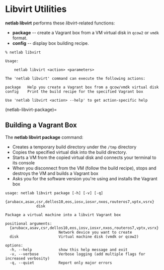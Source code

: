 # Libvirt Utilities

**netlab libvirt** performs these *libvirt*-related functions:

* **package** -- create a Vagrant box from a VM virtual disk in `qcow2` or `vmdk` format.
* **config** -- display box building recipe.

```text
% netlab libvirt

Usage:

    netlab libvirt <action> <parameters>

The 'netlab libvirt' command can execute the following actions:

package   Help you create a Vagrant box from a qcow/vmdk virtual disk
config    Print the build recipe for the specified Vagrant box

Use 'netlab libvirt <action> --help' to get action-specific help
```

(netlab-libvirt-package)=
## Building a Vagrant Box

The **netlab libvirt package** command:

* Creates a temporary build directory under the `/tmp` directory
* Copies the specified virtual disk into the build directory.
* Starts a VM from the copied virtual disk and connects your terminal to its console
* When you disconnect from the VM (follow the build recipe), stops and destroys the VM and builds a Vagrant box
* Asks you for the software version you're using and installs the Vagrant box

```
usage: netlab libvirt package [-h] [-v] [-q]
              {arubacx,asav,csr,dellos10,eos,iosv,iosxr,nxos,routeros7,vptx,vsrx}
              disk

Package a virtual machine into a libvirt Vagrant box

positional arguments:
  {arubacx,asav,csr,dellos10,eos,iosv,iosxr,nxos,routeros7,vptx,vsrx}
                        Network device you want to create
  disk                  Virtual machine disk (vmdk or qcow2)

options:
  -h, --help            show this help message and exit
  -v, --verbose         Verbose logging (add multiple flags for increased verbosity)
  -q, --quiet           Report only major errors
```
